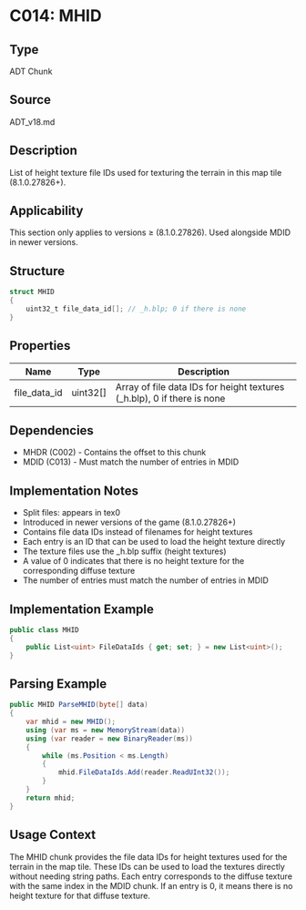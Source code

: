 # C014: MHID

## Type
ADT Chunk

## Source
ADT_v18.md

## Description
List of height texture file IDs used for texturing the terrain in this map tile (8.1.0.27826+).

## Applicability
This section only applies to versions ≥ (8.1.0.27826). Used alongside MDID in newer versions.

## Structure
```csharp
struct MHID
{
    uint32_t file_data_id[]; // _h.blp; 0 if there is none
}
```

## Properties
| Name | Type | Description |
|------|------|-------------|
| file_data_id | uint32[] | Array of file data IDs for height textures (_h.blp), 0 if there is none |

## Dependencies
- MHDR (C002) - Contains the offset to this chunk
- MDID (C013) - Must match the number of entries in MDID

## Implementation Notes
- Split files: appears in tex0
- Introduced in newer versions of the game (8.1.0.27826+)
- Contains file data IDs instead of filenames for height textures
- Each entry is an ID that can be used to load the height texture directly
- The texture files use the _h.blp suffix (height textures)
- A value of 0 indicates that there is no height texture for the corresponding diffuse texture
- The number of entries must match the number of entries in MDID

## Implementation Example
```csharp
public class MHID
{
    public List<uint> FileDataIds { get; set; } = new List<uint>();
}
```

## Parsing Example
```csharp
public MHID ParseMHID(byte[] data)
{
    var mhid = new MHID();
    using (var ms = new MemoryStream(data))
    using (var reader = new BinaryReader(ms))
    {
        while (ms.Position < ms.Length)
        {
            mhid.FileDataIds.Add(reader.ReadUInt32());
        }
    }
    return mhid;
}
```

## Usage Context
The MHID chunk provides the file data IDs for height textures used for the terrain in the map tile. These IDs can be used to load the textures directly without needing string paths. Each entry corresponds to the diffuse texture with the same index in the MDID chunk. If an entry is 0, it means there is no height texture for that diffuse texture. 